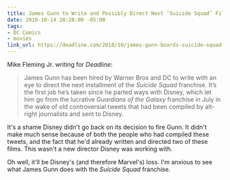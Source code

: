 ```yaml
---
title: James Gunn to Write and Possibly Direct Next ‘Suicide Squad’ Film
date: 2018-10-14 20:28:00 -05:00
tags:
- DC Comics
- movies
link_url: https://deadline.com/2018/10/james-gunn-boards-suicide-squad-2-to-write-and-possibly-direct-1202479455/
---
```


Mike Fleming Jr. writing for *Deadline*:

> James Gunn has been hired by Warner Bros and DC to write with an eye to direct the next installment of the *Suicide Squad* franchise. It’s the first job he’s taken since he parted ways with Disney, which let him go from the lucrative *Guardians of the Galaxy* franchise in July in the wake of old controversial tweets that had been compiled by alt-right journalists and sent to Disney.

It's a shame Disney didn't go back on its decision to fire Gunn. It didn't make much sense because of both the people who had compiled these tweets, and the fact that he'd already written and directed two of these films. This wasn't a new director Disney was working with.

Oh well, it'll be Disney's (and therefore Marvel's) loss. I'm anxious to see what James Gunn does with the *Suicide Squad* franchise.


